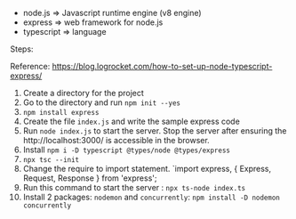 - node.js => Javascript runtime engine (v8 engine)
- express => web framework for node.js
- typescript => language

Steps:

Reference: https://blog.logrocket.com/how-to-set-up-node-typescript-express/

1. Create a directory for the project
2. Go to the directory and run `npm init --yes`
3. `npm install express`
4. Create the file `index.js` and write the sample express code
5. Run `node index.js` to start the server. Stop the server after ensuring the http://localhost:3000/ is accessible in the browser.
6. Install `npm i -D typescript @types/node @types/express`
7. `npx tsc --init`
7. Change the require to import statement.
   `import express, { Express, Request, Response } from 'express';
8. Run this command to start the server : `npx ts-node index.ts`
9. Install 2 packages: `nodemon` and `concurrently`:
    `npm install -D nodemon concurrently`
